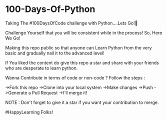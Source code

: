 # 100-Days-Of-Python
Taking The #100DaysOfCode challenge with Python....Lets Go!🚀 

Challenge Yourself that you will  be consistent while in the process!
So, Here We Go!

Making this repo public so that anyone can Learn Python from the very basic and gradually nail it to the advanced level!

If You liked the content do give this repo a star and share with your friends who are desperate to learn python.


Wanna Contribute in terms of code or non-code ?
Follow the steps :

->Fork this repo
->Clone into your local system 
->Make changes 
->Push
->Generate a Pull Request
->I'll merge it! 

NOTE : Don't forget to give it a star if you want your contribution to merge.

#HappyLearning Folks!
